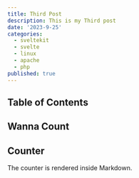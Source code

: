 ```yaml
---
title: Third Post
description: This is my Third post
date: '2023-9-25'
categories:
  - sveltekit
  - svelte
  - linux
  - apache
  - php
published: true
---
```


## Table of Contents

## Wanna Count

<!-- ... -->
<script>
  import Counter from './counter.svelte'
</script>

## Counter

The counter is rendered inside Markdown.

<Counter />
